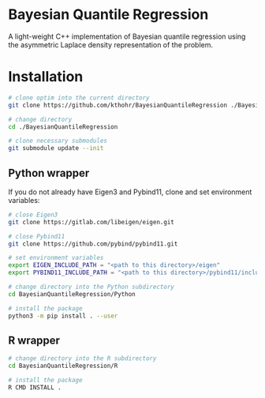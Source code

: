# Bayesian Quantile Regression

A light-weight C++ implementation of Bayesian quantile regression using the asymmetric Laplace density representation of the problem.

# Installation

``` bash
# clone optim into the current directory
git clone https://github.com/kthohr/BayesianQuantileRegression ./BayesianQuantileRegression

# change directory
cd ./BayesianQuantileRegression

# clone necessary submodules
git submodule update --init
```

## Python wrapper

If you do not already have Eigen3 and Pybind11, clone and set environment variables:

```bash
# close Eigen3
git clone https://gitlab.com/libeigen/eigen.git

# close Pybind11
git clone https://github.com/pybind/pybind11.git

# set environment variables
export EIGEN_INCLUDE_PATH = "<path to this directory>/eigen"
export PYBIND11_INCLUDE_PATH = "<path to this directory>/pybind11/include"
```

```bash
# change directory into the Python subdirectory
cd BayesianQuantileRegression/Python

# install the package
python3 -m pip install . --user
```

## R wrapper

```bash
# change directory into the R subdirectory
cd BayesianQuantileRegression/R

# install the package
R CMD INSTALL .
```

